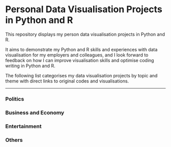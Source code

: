 # Personal Data Visualisation Projects in Python and R
This repository displays my person data visualisation projects in Python and R. 

It aims to demonstrate my Python and R skills and experiences with data visualisation for my employers and colleagues, and I look forward to feedback on how I can improve visualisation skills and optimise coding writing in Python and R.

The following list categorises my data visualisation projects by topic and theme with direct links to original codes and visualisations.


--- 

### Politics
### Business and Economy
### Entertainment
### Others
